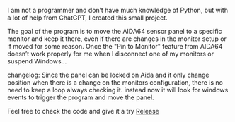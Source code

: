 I am not a programmer and don’t have much knowledge of Python, but with a lot of help from ChatGPT, I created this small project.

The goal of the program is to move the AIDA64 sensor panel to a specific monitor and keep it there, even if there are changes in the monitor setup or if moved for some reason. Once the "Pin to Monitor" feature from AIDA64 doesn’t work properly for me when I disconnect one of my monitors or suspend Windows...

changelog:
Since the panel can be locked on Aida and it only change position when there is a change on the monitors configuration, there is no need to keep a loop always checking it. instead now it will look for windows events to trigger the program and move the panel.

Feel free to check the code and give it a try
[Release](https://github.com/Nitinh0/MoveSensorPanel/releases/tag/v1.1)
